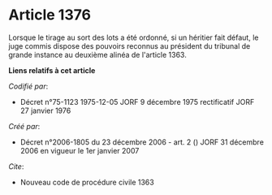 # Article 1376

Lorsque le tirage au sort des lots a été ordonné, si un héritier fait défaut, le juge commis dispose des pouvoirs reconnus au
président du tribunal de grande instance au deuxième alinéa de l'article 1363.

**Liens relatifs à cet article**

_Codifié par_:

  - Décret n°75-1123 1975-12-05 JORF 9 décembre 1975 rectificatif JORF 27 janvier 1976

_Créé par_:

  - Décret n°2006-1805 du 23 décembre 2006 - art. 2 () JORF 31 décembre 2006 en vigueur le 1er janvier 2007

_Cite_:

  - Nouveau code de procédure civile 1363
